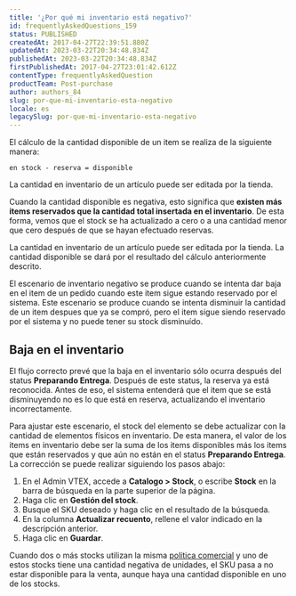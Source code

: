 ```yaml
---
title: '¿Por qué mi inventario está negativo?'
id: frequentlyAskedQuestions_159
status: PUBLISHED
createdAt: 2017-04-27T22:39:51.880Z
updatedAt: 2023-03-22T20:34:48.834Z
publishedAt: 2023-03-22T20:34:48.834Z
firstPublishedAt: 2017-04-27T23:01:42.612Z
contentType: frequentlyAskedQuestion
productTeam: Post-purchase
author: authors_84
slug: por-que-mi-inventario-esta-negativo
locale: es
legacySlug: por-que-mi-inventario-esta-negativo
---
```


El cálculo de la cantidad disponible de un item se realiza de la siguiente manera:

`en stock - reserva = disponible`

La cantidad en inventario de un artículo puede ser editada por la tienda.

Cuando la cantidad disponible es negativa, esto significa que __existen más items reservados que la cantidad total insertada en el inventario__. De esta forma, vemos que el stock se ha actualizado a cero o a una cantidad menor que cero después de que se hayan efectuado reservas.

La cantidad en inventario de un artículo puede ser editada por la tienda. La cantidad disponible se dará por el resultado del cálculo anteriormente descrito.

El escenario de inventario negativo se produce cuando se intenta dar baja en el item de un pedido cuando este item sigue estando reservado por el sistema. Este escenario se produce cuando se intenta disminuir la cantidad de un item despues que ya se compró, pero el item sigue siendo reservado por el sistema y no puede tener su stock disminuído.

## Baja en el inventario

El flujo correcto prevé que la baja en el inventario sólo ocurra después del status __Preparando Entrega__. Después de este status, la reserva ya está reconocida. Antes de eso, el sistema entenderá que el item que se está disminuyendo no es lo que está en reserva, actualizando el inventario incorrectamente.

Para ajustar este escenario, el stock del elemento se debe actualizar con la cantidad de elementos físicos en inventario. De esta manera, el valor de los items en inventario debe ser la suma de los items disponibles más los items que están reservados y que aún no están en el status __Preparando Entrega__. La corrección se puede realizar siguiendo los pasos abajo:

1. En el Admin VTEX, accede a __Catalogo > Stock__, o escribe __Stock__ en la barra de búsqueda en la parte superior de la página.
2. Haga clic en __Gestión del stock__.
3. Busque el SKU deseado y haga clic en el resultado de la búsqueda.
4. En la columna __Actualizar recuento__, rellene el valor indicado en la descripción anterior.
5. Haga clic en __Guardar__.

<div class="alert alert-warning">
Cuando dos o más stocks utilizan la misma <a href="https://help.vtex.com/es/tutorial/como-funciona-una-politica-comercial--6Xef8PZiFm40kg2STrMkMV">política comercial</a> y uno de estos stocks tiene una cantidad negativa de unidades, el SKU pasa a no estar disponible para la venta, aunque haya una cantidad disponible en uno de los stocks.  
</div>
